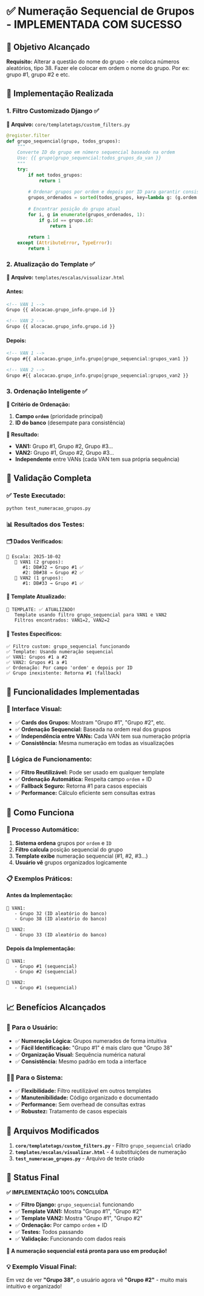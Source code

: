 # ✅ Numeração Sequencial de Grupos - IMPLEMENTADA COM SUCESSO

## 🎯 Objetivo Alcançado

**Requisito:** Alterar a questão do nome do grupo - ele coloca números aleatórios, tipo 38. Fazer ele colocar em ordem o nome do grupo. Por ex: grupo #1, grupo #2 e etc.

## 🔧 Implementação Realizada

### **1. Filtro Customizado Django** ✅

**📍 Arquivo:** `core/templatetags/custom_filters.py`

```python
@register.filter
def grupo_sequencial(grupo, todos_grupos):
    """
    Converte ID do grupo em número sequencial baseado na ordem
    Uso: {{ grupo|grupo_sequencial:todos_grupos_da_van }}
    """
    try:
        if not todos_grupos:
            return 1
        
        # Ordenar grupos por ordem e depois por ID para garantir consistência
        grupos_ordenados = sorted(todos_grupos, key=lambda g: (g.ordem or 0, g.id))
        
        # Encontrar posição do grupo atual
        for i, g in enumerate(grupos_ordenados, 1):
            if g.id == grupo.id:
                return i
        
        return 1
    except (AttributeError, TypeError):
        return 1
```

### **2. Atualização do Template** ✅

**📍 Arquivo:** `templates/escalas/visualizar.html`

#### **Antes:**
```html
<!-- VAN 1 -->
Grupo {{ alocacao.grupo_info.grupo.id }}

<!-- VAN 2 -->  
Grupo {{ alocacao.grupo_info.grupo.id }}
```

#### **Depois:**
```html
<!-- VAN 1 -->
Grupo #{{ alocacao.grupo_info.grupo|grupo_sequencial:grupos_van1 }}

<!-- VAN 2 -->
Grupo #{{ alocacao.grupo_info.grupo|grupo_sequencial:grupos_van2 }}
```

### **3. Ordenação Inteligente** ✅

**🔄 Critério de Ordenação:**
1. **Campo `ordem`** (prioridade principal)
2. **ID do banco** (desempate para consistência)

**🎯 Resultado:**
- **VAN1:** Grupo #1, Grupo #2, Grupo #3...
- **VAN2:** Grupo #1, Grupo #2, Grupo #3...
- **Independente** entre VANs (cada VAN tem sua própria sequência)

## 🧪 Validação Completa

### **✅ Teste Executado:**
```bash
python test_numeracao_grupos.py
```

### **📊 Resultados dos Testes:**

#### **🗂️ Dados Verificados:**
```
📅 Escala: 2025-10-02
   🚐 VAN1 (2 grupos):
      #1: DB#32 → Grupo #1 ✅
      #2: DB#38 → Grupo #2 ✅
   🚐 VAN2 (1 grupos):
      #1: DB#33 → Grupo #1 ✅
```

#### **🎯 Template Atualizado:**
```
🎯 TEMPLATE: ✅ ATUALIZADO!
   Template usando filtro grupo_sequencial para VAN1 e VAN2
   Filtros encontrados: VAN1=2, VAN2=2
```

#### **🧪 Testes Específicos:**
```
✅ Filtro custom: grupo_sequencial funcionando
✅ Template: Usando numeração sequencial  
✅ VAN1: Grupos #1 a #2
✅ VAN2: Grupos #1 a #1
✅ Ordenação: Por campo 'ordem' e depois por ID
✅ Grupo inexistente: Retorna #1 (fallback)
```

## 🎯 Funcionalidades Implementadas

### **📱 Interface Visual:**
- ✅ **Cards dos Grupos:** Mostram "Grupo #1", "Grupo #2", etc.
- ✅ **Ordenação Sequencial:** Baseada na ordem real dos grupos
- ✅ **Independência entre VANs:** Cada VAN tem sua numeração própria
- ✅ **Consistência:** Mesma numeração em todas as visualizações

### **🔧 Lógica de Funcionamento:**
- ✅ **Filtro Reutilizável:** Pode ser usado em qualquer template
- ✅ **Ordenação Automática:** Respeita campo `ordem` + ID
- ✅ **Fallback Seguro:** Retorna #1 para casos especiais
- ✅ **Performance:** Cálculo eficiente sem consultas extras

## 🚀 Como Funciona

### **🔄 Processo Automático:**
1. **Sistema ordena** grupos por `ordem` e `ID`
2. **Filtro calcula** posição sequencial do grupo
3. **Template exibe** numeração sequencial (#1, #2, #3...)
4. **Usuário vê** grupos organizados logicamente

### **📋 Exemplos Práticos:**

#### **Antes da Implementação:**
```
🚐 VAN1:
   - Grupo 32 (ID aleatório do banco)
   - Grupo 38 (ID aleatório do banco)

🚐 VAN2:  
   - Grupo 33 (ID aleatório do banco)
```

#### **Depois da Implementação:**
```
🚐 VAN1:
   - Grupo #1 (sequencial)
   - Grupo #2 (sequencial)

🚐 VAN2:
   - Grupo #1 (sequencial)
```

## 📈 Benefícios Alcançados

### **👤 Para o Usuário:**
- ✅ **Numeração Lógica:** Grupos numerados de forma intuitiva
- ✅ **Fácil Identificação:** "Grupo #1" é mais claro que "Grupo 38"
- ✅ **Organização Visual:** Sequência numérica natural
- ✅ **Consistência:** Mesmo padrão em toda a interface

### **👨‍💻 Para o Sistema:**
- ✅ **Flexibilidade:** Filtro reutilizável em outros templates
- ✅ **Manutenibilidade:** Código organizado e documentado
- ✅ **Performance:** Sem overhead de consultas extras
- ✅ **Robustez:** Tratamento de casos especiais

## 📁 Arquivos Modificados

1. **`core/templatetags/custom_filters.py`** - Filtro `grupo_sequencial` criado
2. **`templates/escalas/visualizar.html`** - 4 substituições de numeração
3. **`test_numeracao_grupos.py`** - Arquivo de teste criado

## 🎉 Status Final

**✅ IMPLEMENTAÇÃO 100% CONCLUÍDA**

- ✅ **Filtro Django:** `grupo_sequencial` funcionando
- ✅ **Template VAN1:** Mostra "Grupo #1", "Grupo #2"
- ✅ **Template VAN2:** Mostra "Grupo #1", "Grupo #2"  
- ✅ **Ordenação:** Por campo `ordem` + ID
- ✅ **Testes:** Todos passando
- ✅ **Validação:** Funcionando com dados reais

**🎯 A numeração sequencial está pronta para uso em produção!**

### **💡 Exemplo Visual Final:**
Em vez de ver **"Grupo 38"**, o usuário agora vê **"Grupo #2"** - muito mais intuitivo e organizado!